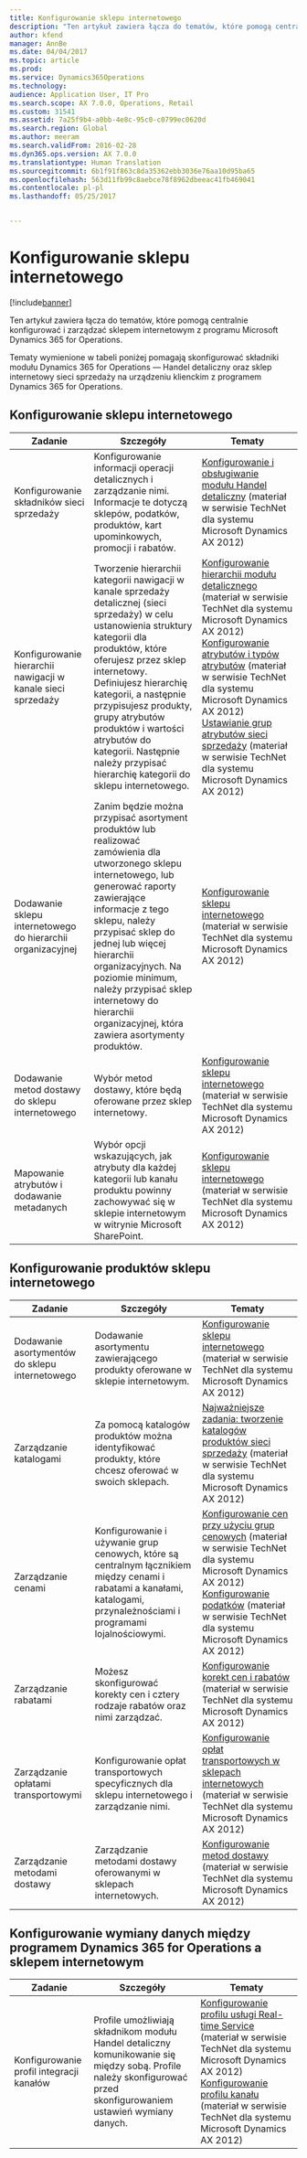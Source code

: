 ```yaml
---
title: Konfigurowanie sklepu internetowego
description: "Ten artykuł zawiera łącza do tematów, które pomogą centralnie konfigurować i zarządzać sklepem internetowym z programu Microsoft Dynamics 365 for Operations."
author: kfend
manager: AnnBe
ms.date: 04/04/2017
ms.topic: article
ms.prod: 
ms.service: Dynamics365Operations
ms.technology: 
audience: Application User, IT Pro
ms.search.scope: AX 7.0.0, Operations, Retail
ms.custom: 31541
ms.assetid: 7a25f9b4-a0bb-4e8c-95c0-c0799ec0620d
ms.search.region: Global
ms.author: meeram
ms.search.validFrom: 2016-02-28
ms.dyn365.ops.version: AX 7.0.0
ms.translationtype: Human Translation
ms.sourcegitcommit: 6b1f91f863c8da35362ebb3036e76aa10d95ba65
ms.openlocfilehash: 563d11fb99c8aebce78f8962dbeeac41fb469041
ms.contentlocale: pl-pl
ms.lasthandoff: 05/25/2017


---
```


# <a name="configure-an-online-store"></a>Konfigurowanie sklepu internetowego

[!include[banner](../includes/banner.md)]


Ten artykuł zawiera łącza do tematów, które pomogą centralnie konfigurować i zarządzać sklepem internetowym z programu Microsoft Dynamics 365 for Operations.

Tematy wymienione w tabeli poniżej pomagają skonfigurować składniki modułu Dynamics 365 for Operations — Handel detaliczny oraz sklep internetowy sieci sprzedaży na urządzeniu klienckim z programem Dynamics 365 for Operations.

## <a name="configure-an-online-store"></a>Konfigurowanie sklepu internetowego
| Zadanie                                                | Szczegóły                                                                                                                                                                                                                                                                                                                                                   | Tematy                                                                                                                                                                                                                                                                                                                                                                                                                                   |
|-----------------------------------------------------|-----------------------------------------------------------------------------------------------------------------------------------------------------------------------------------------------------------------------------------------------------------------------------------------------------------------------------------------------------------|------------------------------------------------------------------------------------------------------------------------------------------------------------------------------------------------------------------------------------------------------------------------------------------------------------------------------------------------------------------------------------------------------------------------------------------|
| Konfigurowanie składników sieci sprzedaży                        | Konfigurowanie informacji operacji detalicznych i zarządzanie nimi. Informacje te dotyczą sklepów, podatków, produktów, kart upominkowych, promocji i rabatów.                                                                                                                                                                                                          | [Konfigurowanie i obsługiwanie modułu Handel detaliczny](https://technet.microsoft.com/en-us/library/hh597201.aspx) (materiał w serwisie TechNet dla systemu Microsoft Dynamics AX 2012)                                                                                                                                                                                                                                                                                          |
| Konfigurowanie hierarchii nawigacji w kanale sieci sprzedaży    | Tworzenie hierarchii kategorii nawigacji w kanale sprzedaży detalicznej (sieci sprzedaży) w celu ustanowienia struktury kategorii dla produktów, które oferujesz przez sklep internetowy. Definiujesz hierarchię kategorii, a następnie przypisujesz produkty, grupy atrybutów produktów i wartości atrybutów do kategorii. Następnie należy przypisać hierarchię kategorii do sklepu internetowego.                            | [Konfigurowanie hierarchii modułu detalicznego](https://technet.microsoft.com/en-us/library/hh580593.aspx) (materiał w serwisie TechNet dla systemu Microsoft Dynamics AX 2012) [Konfigurowanie atrybutów i typów atrybutów](https://technet.microsoft.com/en-us/library/hh227548.aspx) (materiał w serwisie TechNet dla systemu Microsoft Dynamics AX 2012) [Ustawianie grup atrybutów sieci sprzedaży](https://technet.microsoft.com/en-us/library/jj728713.aspx) (materiał w serwisie TechNet dla systemu Microsoft Dynamics AX 2012) |
| Dodawanie sklepu internetowego do hierarchii organizacyjnej | Zanim będzie można przypisać asortyment produktów lub realizować zamówienia dla utworzonego sklepu internetowego, lub generować raporty zawierające informacje z tego sklepu, należy przypisać sklep do jednej lub więcej hierarchii organizacyjnych. Na poziomie minimum, należy przypisać sklep internetowy do hierarchii organizacyjnej, która zawiera asortymenty produktów. | [Konfigurowanie sklepu internetowego](https://technet.microsoft.com/en-us/library/jj682095.aspx) (materiał w serwisie TechNet dla systemu Microsoft Dynamics AX 2012)                                                                                                                                                                                                                                                                                                     |
| Dodawanie metod dostawy do sklepu internetowego          | Wybór metod dostawy, które będą oferowane przez sklep internetowy.                                                                                                                                                                                                                                                                                                 | [Konfigurowanie sklepu internetowego](https://technet.microsoft.com/en-us/library/jj682095.aspx) (materiał w serwisie TechNet dla systemu Microsoft Dynamics AX 2012)                                                                                                                                                                                                                                                                                                     |
| Mapowanie atrybutów i dodawanie metadanych                   | Wybór opcji wskazujących, jak atrybuty dla każdej kategorii lub kanału produktu powinny zachowywać się w sklepie internetowym w witrynie Microsoft SharePoint.                                                                                                                                                                                              | [Konfigurowanie sklepu internetowego](https://technet.microsoft.com/en-us/library/jj682095.aspx) (materiał w serwisie TechNet dla systemu Microsoft Dynamics AX 2012)                                                                                                                                                                                                                                                                                                     |

## <a name="configure-online-store-products"></a>Konfigurowanie produktów sklepu internetowego
| Zadanie                                 | Szczegóły                                                                                                                                           | Tematy                                                                                                                                                                                                                                                                            |
|--------------------------------------|---------------------------------------------------------------------------------------------------------------------------------------------------|-----------------------------------------------------------------------------------------------------------------------------------------------------------------------------------------------------------------------------------------------------------------------------------|
| Dodawanie asortymentów do sklepu internetowego | Dodawanie asortymentu zawierającego produkty oferowane w sklepie internetowym.                                                                  | [Konfigurowanie sklepu internetowego](https://technet.microsoft.com/en-us/library/jj682095.aspx) (materiał w serwisie TechNet dla systemu Microsoft Dynamics AX 2012)                                                                                                                                              |
| Zarządzanie katalogami                     | Za pomocą katalogów produktów można identyfikować produkty, które chcesz oferować w swoich sklepach.                                                              | [Najważniejsze zadania: tworzenie katalogów produktów sieci sprzedaży](https://technet.microsoft.com/en-us/library/jj728712.aspx) (materiał w serwisie TechNet dla systemu Microsoft Dynamics AX 2012)                                                                                                                           |
| Zarządzanie cenami                       | Konfigurowanie i używanie grup cenowych, które są centralnym łącznikiem między cenami i rabatami a kanałami, katalogami, przynależnościami i programami lojalnościowymi. | [Konfigurowanie cen przy użyciu grup cenowych](https://technet.microsoft.com/en-us/library/hh597169.aspx) (materiał w serwisie TechNet dla systemu Microsoft Dynamics AX 2012) [Konfigurowanie podatków](https://technet.microsoft.com/en-us/library/hh580571.aspx) (materiał w serwisie TechNet dla systemu Microsoft Dynamics AX 2012) |
| Zarządzanie rabatami                    | Możesz skonfigurować korekty cen i cztery rodzaje rabatów oraz nimi zarządzać.                                                                                  | [Konfigurowanie korekt cen i rabatów](https://technet.microsoft.com/en-us/library/hh597114.aspx) (materiał w serwisie TechNet dla systemu Microsoft Dynamics AX 2012)                                                                                                                          |
| Zarządzanie opłatami transportowymi             | Konfigurowanie opłat transportowych specyficznych dla sklepu internetowego i zarządzanie nimi.                                                                     | [Konfigurowanie opłat transportowych w sklepach internetowych](https://technet.microsoft.com/en-us/library/jj728714.aspx) (materiał w serwisie TechNet dla systemu Microsoft Dynamics AX 2012)                                                                                                                           |
| Zarządzanie metodami dostawy            | Zarządzanie metodami dostawy oferowanymi w sklepach internetowych.                                                                                        | [Konfigurowanie metod dostawy](https://technet.microsoft.com/en-us/library/jj728719.aspx) (materiał w serwisie TechNet dla systemu Microsoft Dynamics AX 2012)                                                                                                                                            |

## <a name="set-up-data-exchange-between-dynamics-365-for-operations-and-the-online-store"></a>Konfigurowanie wymiany danych między programem Dynamics 365 for Operations a sklepem internetowym
| Zadanie                                 | Szczegóły                                                                                                                               | Tematy                                                                                                                                                                                                                                                                                  |
|--------------------------------------|---------------------------------------------------------------------------------------------------------------------------------------|-----------------------------------------------------------------------------------------------------------------------------------------------------------------------------------------------------------------------------------------------------------------------------------------|
| Konfigurowanie profil integracji kanałów | Profile umożliwiają składnikom modułu Handel detaliczny komunikowanie się między sobą. Profile należy skonfigurować przed skonfigurowaniem ustawień wymiany danych. | [Konfigurowanie profilu usługi Real-time Service](https://technet.microsoft.com/en-us/library/hh580631.aspx) (materiał w serwisie TechNet dla systemu Microsoft Dynamics AX 2012) [Konfigurowanie profilu kanału](https://technet.microsoft.com/en-us/library/jj677402.aspx) (materiał w serwisie TechNet dla systemu Microsoft Dynamics AX 2012) |

 




